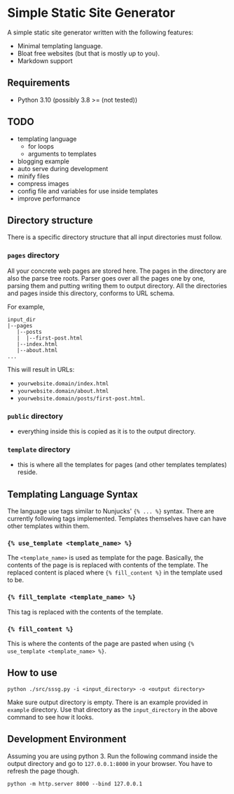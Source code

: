 # Simple Static Site Generator

A simple static site generator written with the following features:

- Minimal templating language.
- Bloat free websites (but that is mostly up to you).
- Markdown support

## Requirements

- Python 3.10 (possibly 3.8 >= (not tested))

## TODO

- templating language
  - for loops
  - arguments to templates
- blogging example
- auto serve during development
- minify files
- compress images
- config file and variables for use inside templates
- improve performance

## Directory structure

There is a specific directory structure that all input directories must follow.

### `pages` directory

All your concrete web pages are stored here. The pages in the directory are also the parse tree roots. Parser goes over all the pages one by one, parsing them and putting writing them to output directory. All the directories and pages inside this directory, conforms to URL schema.

For example,

``` text
input_dir
|--pages
   |--posts
   |  |--first-post.html
   |--index.html
   |--about.html
...
```

This will result in URLs:

- `yourwebsite.domain/index.html`
- `yourwebsite.domain/about.html`
- `yourwebsite.domain/posts/first-post.html`.

### `public` directory

- everything inside this is copied as it is to the output directory.

### `template` directory

- this is where all the templates for pages (and other templates templates) reside.

## Templating Language Syntax

The language use tags similar to Nunjucks' `{% ... %}` syntax. There are currently following tags implemented. Templates themselves have can have other templates within them.

### `{% use_template <template_name> %}`

The `<template_name>` is used as template for the page. Basically, the contents of the page is is replaced with contents of the template. The replaced content is placed where `{% fill_content %}` in the template used to be.

### `{% fill_template <template_name> %}`

This tag is replaced with the contents of the template.

### `{% fill_content %}`

This is where the contents of the page are pasted when using `{% use_template <template_name> %}`.

## How to use

``` text
python ./src/sssg.py -i <input_directory> -o <output directory>
```

Make sure output directory is empty. There is an example provided in `example` directory. Use that directory as the `input_directory` in the above command to see how it looks.

## Development Environment

Assuming you are using python 3. Run the following command inside the output directory and go to `127.0.0.1:8000` in your browser. You have to refresh the page though.

``` text
python -m http.server 8000 --bind 127.0.0.1
```
